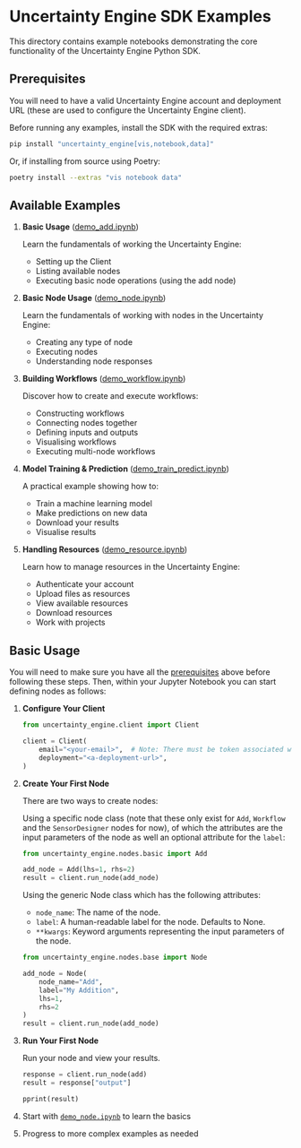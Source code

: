 # Uncertainty Engine SDK Examples

This directory contains example notebooks demonstrating the core functionality of the Uncertainty Engine Python SDK.

## Prerequisites

You will need to have a valid Uncertainty Engine account and deployment URL (these are used to configure the Uncertainty Engine client).

Before running any examples, install the SDK with the required extras:

```bash
pip install "uncertainty_engine[vis,notebook,data]"
```

Or, if installing from source using Poetry:

```bash
poetry install --extras "vis notebook data"
```

## Available Examples

1. **Basic Usage** ([demo_add.ipynb](./demo_add.ipynb))

   Learn the fundamentals of working the Uncertainty Engine:

   - Setting up the Client
   - Listing available nodes
   - Executing basic node operations (using the add node)

2. **Basic Node Usage** ([demo_node.ipynb](./demo_node.ipynb))

   Learn the fundamentals of working with nodes in the Uncertainty Engine:

   - Creating any type of node
   - Executing nodes
   - Understanding node responses

3. **Building Workflows** ([demo_workflow.ipynb](./demo_workflow.ipynb))

   Discover how to create and execute workflows:

   - Constructing workflows
   - Connecting nodes together
   - Defining inputs and outputs
   - Visualising workflows
   - Executing multi-node workflows

4. **Model Training & Prediction** ([demo_train_predict.ipynb](./demo_train_predict.ipynb))

   A practical example showing how to:

   - Train a machine learning model
   - Make predictions on new data
   - Download your results
   - Visualise results

5. **Handling Resources** ([demo_resource.ipynb](./demo_resource.ipynb))

   Learn how to manage resources in the Uncertainty Engine:

   - Authenticate your account
   - Upload files as resources
   - View available resources
   - Download resources
   - Work with projects

## Basic Usage

You will need to make sure you have all the [prerequisites](#prerequisites) above before following these steps. Then, within your Jupyter Notebook you can start defining nodes as follows:

1. **Configure Your Client**

   ```python
   from uncertainty_engine.client import Client

   client = Client(
       email="<your-email>",  # Note: There must be token associated with this email.
       deployment="<a-deployment-url>",
   )
   ```

2. **Create Your First Node**

   There are two ways to create nodes:

   Using a specific node class (note that these only exist for `Add`, `Workflow` and the `SensorDesigner` nodes for now), of which the attributes are the input parameters of the node as well an optional attribute for the `label`:

   ```python
   from uncertainty_engine.nodes.basic import Add

   add_node = Add(lhs=1, rhs=2)
   result = client.run_node(add_node)
   ```

   Using the generic Node class which has the following attributes:

   - `node_name`: The name of the node.
   - `label`: A human-readable label for the node. Defaults to None.
   - `**kwargs`: Keyword arguments representing the input parameters of the node.

   ```python
   from uncertainty_engine.nodes.base import Node

   add_node = Node(
       node_name="Add",
       label="My Addition",
       lhs=1,
       rhs=2
   )
   result = client.run_node(add_node)
   ```

3. **Run Your First Node**

   Run your node and view your results.

   ```python
   response = client.run_node(add)
   result = response["output"]

   pprint(result)
   ```

4. Start with [`demo_node.ipynb`](./demo_node.ipynb) to learn the basics
5. Progress to more complex examples as needed
